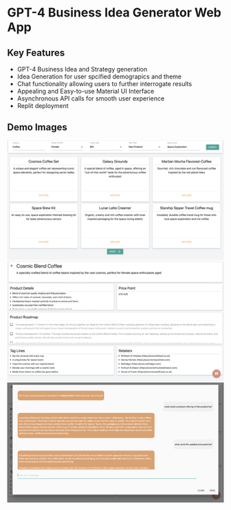 # GPT-4 Business Idea Generator Web App

## Key Features
- GPT-4 Business Idea and Strategy generation
- Idea Generation for user spcified demograpics and theme
- Chat functionality allowing users to further interrogate results
- Appealing and Easy-to-use Material UI Interface
- Asynchronous API calls for smooth user experience
- Replit deployment

## Demo Images

![alt text](https://github.com/julesvdata/business_idea_generation/blob/main/demo_images/ideas.png?raw=true)
![alt text](https://github.com/julesvdata/business_idea_generation/blob/main/demo_images/details.png?raw=true)
![alt text](https://github.com/julesvdata/business_idea_generation/blob/main/demo_images/chat.png?raw=true)